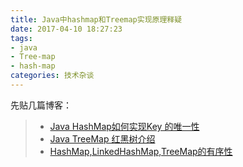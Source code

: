 ```yaml
---
title: Java中hashmap和Treemap实现原理释疑
date: 2017-04-10 18:27:23
tags:
- java
- Tree-map
- hash-map
categories: 技术杂谈
---
```


先贴几篇博客：
> - [Java HashMap如何实现Key 的唯一性](http://blog.csdn.net/zmx729618/article/details/52794221)
> - [Java TreeMap 红黑树介绍](http://blog.csdn.net/chenssy/article/details/26668941)
> - [HashMap,LinkedHashMap,TreeMap的有序性](http://blog.csdn.net/zhuhao717/article/details/47444763)